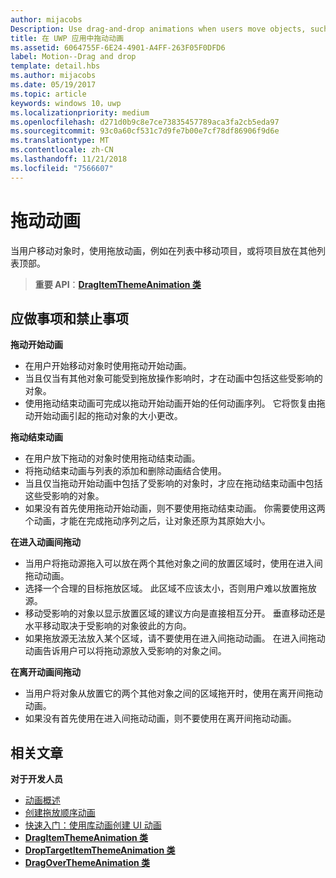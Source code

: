 ```yaml
---
author: mijacobs
Description: Use drag-and-drop animations when users move objects, such as moving an item within a list, or dropping an item on top of another.
title: 在 UWP 应用中拖动动画
ms.assetid: 6064755F-6E24-4901-A4FF-263F05F0DFD6
label: Motion--Drag and drop
template: detail.hbs
ms.author: mijacobs
ms.date: 05/19/2017
ms.topic: article
keywords: windows 10，uwp
ms.localizationpriority: medium
ms.openlocfilehash: d271d0b9c8e7ce73835457789aca3fa2cb5eda97
ms.sourcegitcommit: 93c0a60cf531c7d9fe7b00e7cf78df86906f9d6e
ms.translationtype: MT
ms.contentlocale: zh-CN
ms.lasthandoff: 11/21/2018
ms.locfileid: "7566607"
---
```

# <a name="drag-animations"></a>拖动动画




当用户移动对象时，使用拖放动画，例如在列表中移动项目，或将项目放在其他列表顶部。

> **重要 API**：[**DragItemThemeAnimation 类**](https://msdn.microsoft.com/library/windows/apps/br243174)


## <a name="dos-and-donts"></a>应做事项和禁止事项


**拖动开始动画**

-   在用户开始移动对象时使用拖动开始动画。
-   当且仅当有其他对象可能受到拖放操作影响时，才在动画中包括这些受影响的对象。
-   使用拖动结束动画可完成以拖动开始动画开始的任何动画序列。 它将恢复由拖动开始动画引起的拖动对象的大小更改。

**拖动结束动画**

-   在用户放下拖动的对象时使用拖动结束动画。
-   将拖动结束动画与列表的添加和删除动画结合使用。
-   当且仅当拖动开始动画中包括了受影响的对象时，才应在拖动结束动画中包括这些受影响的对象。
-   如果没有首先使用拖动开始动画，则不要使用拖动结束动画。 你需要使用这两个动画，才能在完成拖动序列之后，让对象还原为其原始大小。

**在进入动画间拖动**

-   当用户将拖动源拖入可以放在两个其他对象之间的放置区域时，使用在进入间拖动动画。
-   选择一个合理的目标拖放区域。 此区域不应该太小，否则用户难以放置拖放源。
-   移动受影响的对象以显示放置区域的建议方向是直接相互分开。 垂直移动还是水平移动取决于受影响的对象彼此的方向。
-   如果拖放源无法放入某个区域，请不要使用在进入间拖动动画。 在进入间拖动动画告诉用户可以将拖动源放入受影响的对象之间。

**在离开动画间拖动**

-   当用户将对象从放置它的两个其他对象之间的区域拖开时，使用在离开间拖动动画。
-   如果没有首先使用在进入间拖动动画，则不要使用在离开间拖动动画。


## <a name="related-articles"></a>相关文章

**对于开发人员**
* [动画概述](https://msdn.microsoft.com/library/windows/apps/mt187350)
* [创建拖放顺序动画](https://msdn.microsoft.com/library/windows/apps/xaml/jj649427)
* [快速入门：使用库动画创建 UI 动画](https://msdn.microsoft.com/library/windows/apps/xaml/hh452703)
* [**DragItemThemeAnimation 类**](https://msdn.microsoft.com/library/windows/apps/br243174)
* [**DropTargetItemThemeAnimation 类**](https://msdn.microsoft.com/library/windows/apps/br243186)
* [**DragOverThemeAnimation 类**](https://msdn.microsoft.com/library/windows/apps/br243180)


 





